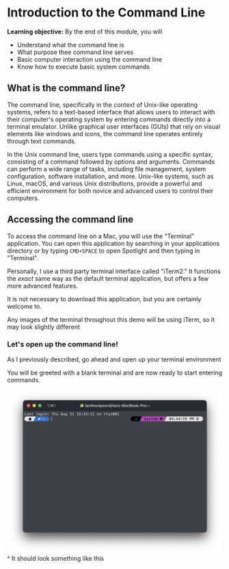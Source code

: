 # Introduction to the Command Line

**Learning objective:** By the end of this module, you will

- Understand what the command line is
- What purpose thee command line serves
- Basic computer interaction using the command line
- Know how to execute basic system commands

## What is the command line?

The command line, specifically in the context of Unix-like operating systems, refers to a text-based interface that allows users to interact with their computer's operating system by entering commands directly into a terminal emulator. Unlike graphical user interfaces (GUIs) that rely on visual elements like windows and icons, the command line operates entirely through text commands.

In the Unix command line, users type commands using a specific syntax, consisting of a command followed by options and arguments. Commands can perform a wide range of tasks, including file management, system configuration, software installation, and more. Unix-like systems, such as Linux, macOS, and various Unix distributions, provide a powerful and efficient environment for both novice and advanced users to control their computers.

## Accessing the command line

To access the command line on a Mac, you will use the "Terminal" application. You can open this application by searching in your applications directory or by typing `CMD+SPACE` to open Spotlight and then typing in "Terminal".

Personally, I use a third party terminal interface called "iTerm2." It functions the _exact_ same way as the default terminal application, but offers a few more advanced features.

It is not necessary to download this application, but you are certainly welcome to.

Any images of the terminal throughout this demo will be using iTerm, so it may look slightly different

### Let's open up the command line!

As I previously described, go ahead and open up your terminal environment

You will be greeted with a blank terminal and are now ready to start entering commands.

![terminal](/img/terminal-default.png)
^ It should look something like this
